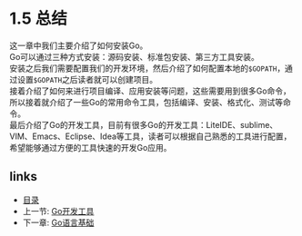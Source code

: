 # 1.5 总结

这一章中我们主要介绍了如何安装Go。   
Go可以通过三种方式安装：源码安装、标准包安装、第三方工具安装。   
安装之后我们需要配置我们的开发环境，然后介绍了如何配置本地的`$GOPATH`，通过设置`$GOPATH`之后读者就可以创建项目。   
接着介绍了如何来进行项目编译、应用安装等问题，这些需要用到很多Go命令，所以接着就介绍了一些Go的常用命令工具，包括编译、安装、格式化、测试等命令。   
最后介绍了Go的开发工具，目前有很多Go的开发工具：LiteIDE、sublime、VIM、Emacs、Eclipse、Idea等工具，读者可以根据自己熟悉的工具进行配置，希望能够通过方便的工具快速的开发Go应用。

## links
   * [目录](<preface.md>)
   * 上一节: [Go开发工具](<01.4.md>)
   * 下一章: [Go语言基础](<02.0.md>)
